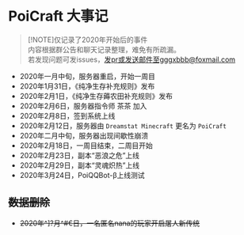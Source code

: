 # PoiCraft 大事记

> [!NOTE]仅记录了2020年开始后的事件  
内容根据群公告和聊天记录整理，难免有所疏漏。  
若发现问题可发issues，发pr或发送邮件至gggxbbb@foxmail.com

* 2020年一月中旬，服务器重启，开始一周目
* 2020年1月31日，《纯净生存补充规则》发布
* 2020年2月1日，《纯净生存薅农田补充规则》发布
* 2020年2月6日，服务器指令师 茶茶 加入
* 2020年2月8日，签到系统上线
* 2020年2月12日，服务器由 `Dreamstat Minecraft` 更名为 `PoiCraft`
* 2020年二月中旬，服务器出现间歇性崩溃
* 2020年2月18日，一周目结束，二周目开始
* 2020年2月23日，副本“恶浪之危”上线
* 2020年2月29日，副本“灵魂炽热”上线
* 2020年3月24日，PoiQQBot-β上线测试

## ~~数据删除~~
* ~~2020年^]?月^#€日，一名匿名nana的玩家开启屠人新传统~~
